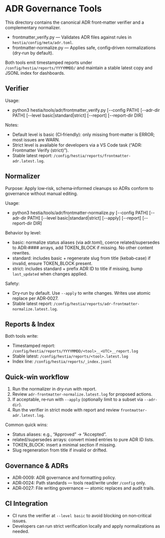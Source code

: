 ADR Governance Tools
====================

This directory contains the canonical ADR front‑matter verifier and a complementary normalizer.

- frontmatter_verify.py — Validates ADR files against rules in `hestia/config/meta/adr.toml`.
- frontmatter-normalize.py — Applies safe, config‑driven normalizations (dry‑run by default).

Both tools emit timestamped reports under `/config/hestia/reports/YYYYMMDD/` and maintain a stable latest copy and JSONL index for dashboards.

Verifier
--------

Usage:

- python3 hestia/tools/adr/frontmatter_verify.py [--config PATH] [--adr-dir PATH] [--level basic|standard|strict] [--report] [--report-dir DIR]

Notes:
- Default level is basic (CI‑friendly): only missing front‑matter is ERROR; most issues are WARN.
- Strict level is available for developers via a VS Code task (“ADR: Frontmatter Verify (strict)”).
- Stable latest report: `/config/hestia/reports/frontmatter-adr.latest.log`.

Normalizer
----------

Purpose: Apply low‑risk, schema‑informed cleanups so ADRs conform to governance without manual editing.

Usage:
- python3 hestia/tools/adr/frontmatter-normalize.py [--config PATH] [--adr-dir PATH] [--level basic|standard|strict] [--apply] [--report] [--report-dir DIR]

Behavior by level:
- basic: normalize status aliases (via adr.toml), coerce related/supersedes to ADR‑#### arrays, add TOKEN_BLOCK if missing. No other content rewrites.
- standard: includes basic + regenerate slug from title (kebab‑case) if invalid, ensure TOKEN_BLOCK present.
- strict: includes standard + prefix ADR ID to title if missing, bump `last_updated` when changes applied.

Safety:
- Dry‑run by default. Use `--apply` to write changes. Writes use atomic replace per ADR‑0027.
- Stable latest report: `/config/hestia/reports/adr-frontmatter-normalize.latest.log`.

Reports & Index
---------------

Both tools write:
- Timestamped report: `/config/hestia/reports/YYYYMMDD/<tool>__<UTC>__report.log`
- Stable latest: `/config/hestia/reports/<tool>.latest.log`
- Index line: `/config/hestia/reports/_index.jsonl`

Quick‑win workflow
------------------

1) Run the normalizer in dry‑run with report.
2) Review `adr-frontmatter-normalize.latest.log` for proposed actions.
3) If acceptable, re‑run with `--apply` (optionally limit to a subset via `--adr-dir`).
4) Run the verifier in strict mode with report and review `frontmatter-adr.latest.log`.

Common quick wins:
- Status aliases: e.g., “Approved” → “Accepted”.
- related/supersedes arrays: convert mixed entries to pure ADR ID lists.
- TOKEN_BLOCK: insert a minimal section if missing.
- Slug regeneration from title if invalid or drifted.

Governance & ADRs
-----------------

- ADR‑0009: ADR governance and formatting policy.
- ADR‑0024: Path standards — tools read/write under `/config` only.
- ADR‑0027: File writing governance — atomic replaces and audit trails.

CI Integration
--------------

- CI runs the verifier at `--level basic` to avoid blocking on non‑critical issues.
- Developers can run strict verification locally and apply normalizations as needed.
